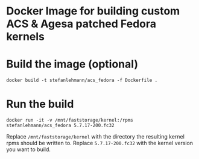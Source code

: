 Docker Image for building custom ACS & Agesa patched Fedora kernels
===================================================================

# Build the image (optional)

    docker build -t stefanlehmann/acs_fedora -f Dockerfile .

# Run the build

    docker run -it -v /mnt/faststorage/kernel:/rpms stefanlehmann/acs_fedora 5.7.17-200.fc32

Replace `/mnt/faststorage/kernel` with the directory the resulting kernel rpms should be written to.
Replace `5.7.17-200.fc32` with the kernel version you want to build.
